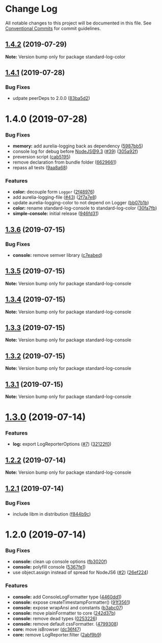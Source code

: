 # Change Log

All notable changes to this project will be documented in this file.
See [Conventional Commits](https://conventionalcommits.org) for commit guidelines.

## [1.4.2](https://github.com/unional/standard-log/compare/standard-log-color@1.4.1...standard-log-color@1.4.2) (2019-07-29)

**Note:** Version bump only for package standard-log-color





## [1.4.1](https://github.com/unional/standard-log/compare/standard-log-color@1.4.0...standard-log-color@1.4.1) (2019-07-28)


### Bug Fixes

* udpate peerDeps to 2.0.0 ([83ba5d2](https://github.com/unional/standard-log/commit/83ba5d2))





# 1.4.0 (2019-07-28)


### Bug Fixes

* **memory:** add aurelia-logging back as dependency ([5987bb5](https://github.com/unional/standard-log/commit/5987bb5))
* console log for debug before NodeJS@9.3 ([#39](https://github.com/unional/standard-log/issues/39)) ([305a92f](https://github.com/unional/standard-log/commit/305a92f))
* preversion script ([cab5195](https://github.com/unional/standard-log/commit/cab5195))
* remove declaration from bundle folder ([6629661](https://github.com/unional/standard-log/commit/6629661))
* repass all tests ([9aa8a68](https://github.com/unional/standard-log/commit/9aa8a68))


### Features

* **color:** decouple form `Logger` ([2f48976](https://github.com/unional/standard-log/commit/2f48976))
* add aurelia-logging-file ([#43](https://github.com/unional/standard-log/issues/43)) ([2f7a7e8](https://github.com/unional/standard-log/commit/2f7a7e8))
* update aurelia-logging-color to not depend on Logger ([bb07b1b](https://github.com/unional/standard-log/commit/bb07b1b))
* **color:** rename standard-log-console to standard-log-color ([30fa7fb](https://github.com/unional/standard-log/commit/30fa7fb))
* **simple-console:** initial release ([946fd31](https://github.com/unional/standard-log/commit/946fd31))





## [1.3.6](https://github.com/unional/standard-log/compare/standard-log-console@1.3.5...standard-log-console@1.3.6) (2019-07-15)


### Bug Fixes

* **console:** remove semver library ([c7eabed](https://github.com/unional/standard-log/commit/c7eabed))





## [1.3.5](https://github.com/unional/standard-log/compare/standard-log-console@1.3.4...standard-log-console@1.3.5) (2019-07-15)

**Note:** Version bump only for package standard-log-console





## [1.3.4](https://github.com/unional/standard-log/compare/standard-log-console@1.3.3...standard-log-console@1.3.4) (2019-07-15)

**Note:** Version bump only for package standard-log-console





## [1.3.3](https://github.com/unional/standard-log/compare/standard-log-console@1.3.2...standard-log-console@1.3.3) (2019-07-15)

**Note:** Version bump only for package standard-log-console





## [1.3.2](https://github.com/unional/standard-log/compare/standard-log-console@1.3.1...standard-log-console@1.3.2) (2019-07-15)

**Note:** Version bump only for package standard-log-console





## [1.3.1](https://github.com/unional/standard-log/compare/standard-log-console@1.3.0...standard-log-console@1.3.1) (2019-07-15)

**Note:** Version bump only for package standard-log-console





# [1.3.0](https://github.com/unional/standard-log/compare/standard-log-console@1.2.2...standard-log-console@1.3.0) (2019-07-14)


### Features

* **log:** export LogReporterOptions ([#7](https://github.com/unional/standard-log/issues/7)) ([32122f0](https://github.com/unional/standard-log/commit/32122f0))





## [1.2.2](https://github.com/unional/standard-log/compare/standard-log-console@1.2.1...standard-log-console@1.2.2) (2019-07-14)

**Note:** Version bump only for package standard-log-console





## [1.2.1](https://github.com/unional/standard-log/compare/standard-log-console@1.2.0...standard-log-console@1.2.1) (2019-07-14)


### Bug Fixes

* include libm in distribution ([f844b9c](https://github.com/unional/standard-log/commit/f844b9c))





# 1.2.0 (2019-07-14)


### Bug Fixes

* **console:** clean up console options ([fb3020f](https://github.com/unional/standard-log/commit/fb3020f))
* **console:** polyfill console ([5367fe1](https://github.com/unional/standard-log/commit/5367fe1))
* use object.assign instead of spread for NodeJS6 ([#2](https://github.com/unional/standard-log/issues/2)) ([26ef224](https://github.com/unional/standard-log/commit/26ef224))


### Features

* **console:** add ConsoleLogFormatter type ([4460dd1](https://github.com/unional/standard-log/commit/4460dd1))
* **console:** expose createTimestampFormatter() ([91f3561](https://github.com/unional/standard-log/commit/91f3561))
* **console:** expose wrapAnsi and constants ([b3abc07](https://github.com/unional/standard-log/commit/b3abc07))
* **console:** move plainFormatter to core ([242d37b](https://github.com/unional/standard-log/commit/242d37b))
* **console:** remove dead types ([0253226](https://github.com/unional/standard-log/commit/0253226))
* **console:** remove default cssFormatter. ([4799308](https://github.com/unional/standard-log/commit/4799308))
* **core:** move isBrowser ([dc36f47](https://github.com/unional/standard-log/commit/dc36f47))
* **core:** remove LogReporter.filter ([2abf9b9](https://github.com/unional/standard-log/commit/2abf9b9))
